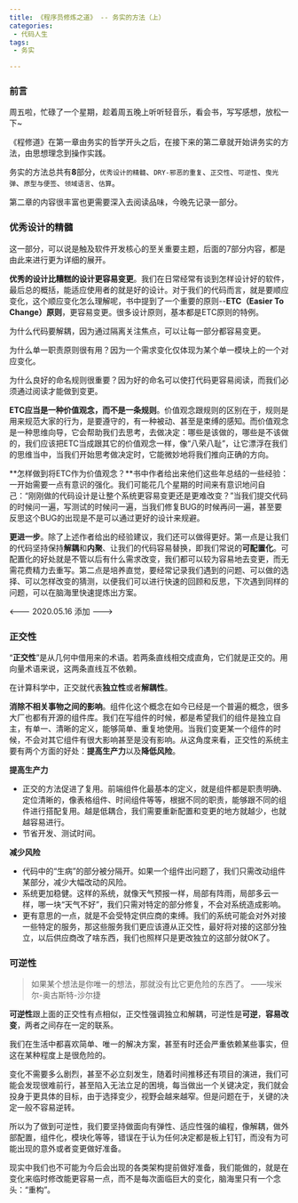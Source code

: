 ```yaml
---
title: 《程序员修炼之道》 -- 务实的方法（上）
categories:
 - 代码人生
tags:
 - 务实

---
```


### 前言

周五啦，忙碌了一个星期，趁着周五晚上听听轻音乐，看会书，写写感想，放松一下~

《程修道》在第一章由务实的哲学开头之后，在接下来的第二章就开始讲务实的方法，由思想理念到操作实践。

务实的方法总共有**8**部分，`优秀设计的精髓`、`DRY-邪恶的重复`、`正交性`、`可逆性`、`曳光弹`、`原型与便签`、`领域语言`、`估算`。

第二章的内容很丰富也更需要深入去阅读品味，今晚先记录一部分。

<!-- more -->

### 优秀设计的精髓

这一部分，可以说是触及软件开发核心的至关重要主题，后面的7部分内容，都是由此来进行更为详细的展开。

**优秀的设计比糟糕的设计更容易变更**。我们在日常经常有谈到怎样设计好的软件，最后总的概括，能适应使用者的就是好的设计。对于我们的代码而言，就是要顺应变化，这个顺应变化怎么理解呢，书中提到了一个重要的原则--**ETC（Easier To Change）原则**，更容易变更。很多设计原则，基本都是ETC原则的特例。

为什么代码要解耦，因为通过隔离关注焦点，可以让每一部分都容易变更。

为什么单一职责原则很有用？因为一个需求变化仅体现为某个单一模块上的一个对应变化。

为什么良好的命名规则很重要？因为好的命名可以使打代码更容易阅读，而我们必须通过阅读才能做到变更。

**ETC应当是一种价值观念，而不是一条规则**。价值观念跟规则的区别在于，规则是用来规范大家的行为，是要遵守的，有一种被动、甚至是束缚的感知。而价值观念是一种思维向导，它会帮助我们去思考，去做决定：哪些是该做的，哪些是不该做的，我们应该把ETC当成跟其它的价值观念一样，像“八荣八耻”，让它漂浮在我们的思维当中，当我们开始思考做决定时，它能微妙地将我们推向正确的方向。

**怎样做到将ETC作为价值观念？**书中作者给出来他们这些年总结的一些经验：一开始需要一点有意识的强化。我们可能花几个星期的时间来有意识地问自己：“刚刚做的代码设计是让整个系统更容易变更还是更难改变？”当我们提交代码的时候问一遍，写测试的时候问一遍，当我们修复BUG的时候再问一遍，甚至要反思这个BUG的出现是不是可以通过更好的设计来规避。

**更进一步**。除了上述作者给出的经验建议，我们还可以做得更好。第一点是让我们的代码坚持保持**解耦**和**内聚**、让我们的代码容易替换，即我们常说的**可配置化**。可配置化的好处就是不管以后有什么需求改变，我们都可以较为容易地去变更，而无需花费精力去重写。第二点是培养直觉，要经常记录我们遇到的问题、可以做的选择、可以怎样改变的猜测，以便我们可以进行快速的回顾和反思，下次遇到同样的问题，可以在脑海里快速提炼出方案。

<--- 2020.05.16 添加 --->

### 正交性

“**正交性**”是从几何中借用来的术语。若两条直线相交成直角，它们就是正交的。用向量术语来说，这两条直线互不依赖。

在计算科学中，正交就代表**独立性**或者**解耦性**。

**消除不相关事物之间的影响**。组件化这个概念在如今已经是一个普遍的概念，很多大厂也都有开源的组件库。我们在写组件的时候，都是希望我们的组件是独立自主，有单一、清晰的定义，能够简单、重复地使用。当我们变更某一个组件的时候，不会对其它组件有很大影响甚至是没有影响。从这角度来看，正交性的系统主要有两个方面的好处：**提高生产力**以及**降低风险**。

**提高生产力**

- 正交的方法促进了复用。前端组件化最基本的定义，就是组件都是职责明确、定位清晰的，像表格组件、时间组件等等，根据不同的职责，能够跟不同的组件进行搭配复用。越是低耦合，我们需要重新配置和变更的地方就越少，也就越容易进行。
- 节省开发、测试时间。

**减少风险**

- 代码中的“生病”的部分被分隔开。如果一个组件出问题了，我们只需改动组件某部分，减少大幅改动的风险。
- 系统更加稳健。这样的系统，就像天气预报一样，局部有阵雨，局部多云一样，哪一块“天气不好”，我们只需对特定的部分修复，不会对系统造成影响。
- 更有意思的一点，就是不会受特定供应商的束缚。我们的系统可能会对外对接一些特定的服务，那这些服务我们更应该遵从正交性，最好将对接的这部分独立，以后供应商改了啥东西，我们也照样只是更改独立的这部分就OK了。

### 可逆性

> 如果某个想法是你唯一的想法，那就没有比它更危险的东西了。 ——埃米尔-奥古斯特-沙尔捷

**可逆性**跟上面的正交性有点相似，正交性强调独立和解耦，可逆性是**可逆**，**容易改变**，两者之间存在一定的联系。

我们在生活中都喜欢简单、唯一的解决方案，甚至有时还会严重依赖某些事实，但这在某种程度上是很危险的。

变化不需要多么剧烈，甚至不必立刻发生，随着时间推移还有项目的演进，我们可能会发现很难前行，甚至陷入无法立足的困境，每当做出一个关键决定，我们就会投身于更具体的目标，由于选择变少，视野会越来越窄。但是问题在于，关键的决定一般不容易逆转。

所以为了做到可逆性，我们要坚持做面向有弹性、适应性强的编程，像解耦，做外部配置，组件化，模块化等等，错误在于认为任何决定都是板上钉钉，而没有为可能出现的意外或者变更做好准备。

现实中我们也不可能为今后会出现的各类架构提前做好准备，我们能做的，就是在变化来临时修改能更容易一点，而不是每次面临巨大的变化，脑海里只有一个念头：“重构”。





